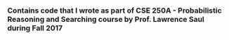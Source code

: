 ### Contains code that I wrote as part of CSE 250A - Probabilistic Reasoning and Searching course by Prof. Lawrence Saul during Fall 2017
